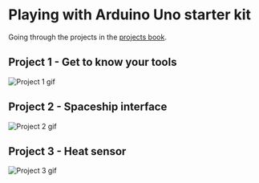 # Playing with Arduino Uno starter kit
Going through the projects in the [projects book](https://www.uio.no/studier/emner/matnat/ifi/IN1060/v21/arduino/arduino-projects-book.pdf).

## Project 1 - Get to know your tools
![Project 1 gif](project1/showcase.gif)

## Project 2 - Spaceship interface
![Project 2 gif](project2/showcase.gif)

## Project 3 - Heat sensor
![Project 3 gif](project3/showcase.gif)
